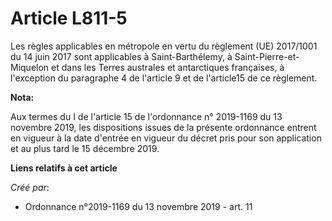 # Article L811-5

Les règles applicables en métropole en vertu du règlement (UE) 2017/1001 du 14 juin 2017 sont applicables à Saint-Barthélemy,
à Saint-Pierre-et-Miquelon et dans les Terres australes et antarctiques françaises, à l'exception du paragraphe 4 de
l'article 9 et de l'article15 de ce règlement.

**Nota:**

Aux termes du I de l'article 15 de l'ordonnance n° 2019-1169 du 13 novembre 2019, les dispositions issues de la présente
ordonnance entrent en vigueur à la date d'entrée en vigueur du décret pris pour son application et au plus tard le 15
décembre 2019.

**Liens relatifs à cet article**

_Créé par_:

  - Ordonnance n°2019-1169 du 13 novembre 2019 - art. 11
